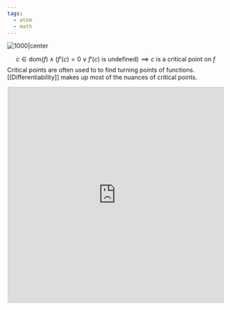```yaml
---
tags:
  - atom
  - math
---
```

![1000|center](critical-points.excalidraw)

$$ c \in \text{dom}(f) \land (f'(c) = 0 \lor f'(c) \text{ is undefined}) \implies c \text{ is a critical point on } f $$
Critical points are often used to to find turning points of functions. [[Differentiability]] makes up most of the nuances of critical points.

<div style="width:100%; display: flex; align-items: center; justify-content: center;">
<iframe src="https://www.desmos.com/calculator/wqojzpfwai?embed" width="500" height="500" style="border: 1px solid #ccc" frameborder=0></iframe>
</div>